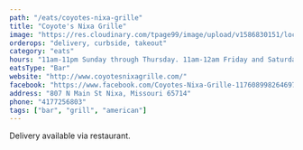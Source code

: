 ```yaml
---
path: "/eats/coyotes-nixa-grille"
title: "Coyote's Nixa Grille"
image: "https://res.cloudinary.com/tpage99/image/upload/v1586830151/local417eats/local417eatslogo.png"
orderops: "delivery, curbside, takeout"
category: "eats"
hours: "11am-11pm Sunday through Thursday. 11am-12am Friday and Saturday"
eatsType: "Bar"
website: "http://www.coyotesnixagrille.com/"
facebook: "https://www.facebook.com/Coyotes-Nixa-Grille-117608998264697"
address: "807 N Main St Nixa, Missouri 65714"
phone: "4177256803"
tags: ["bar", "grill", "american"]
---
```


Delivery available via restaurant.
